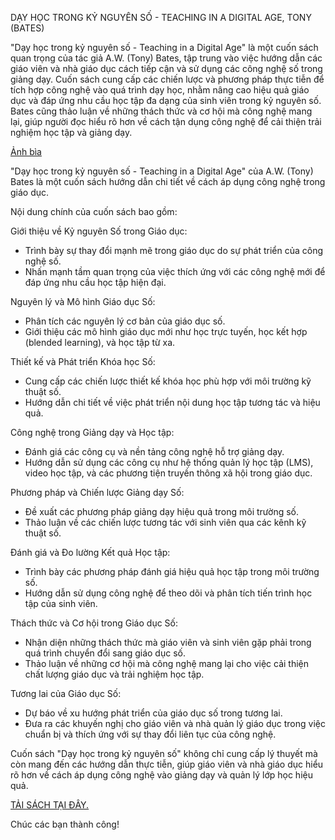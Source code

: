 DẠY HỌC TRONG KỶ NGUYÊN SỐ - TEACHING IN A DIGITAL AGE, TONY (BATES)

"Dạy học trong kỷ nguyên số - Teaching in a Digital Age" là một cuốn sách quan trọng của tác giả A.W. (Tony) Bates, tập trung vào việc hướng dẫn các giáo viên và nhà giáo dục cách tiếp cận và sử dụng các công nghệ số trong giảng dạy. Cuốn sách cung cấp các chiến lược và phương pháp thực tiễn để tích hợp công nghệ vào quá trình dạy học, nhằm nâng cao hiệu quả giáo dục và đáp ứng nhu cầu học tập đa dạng của sinh viên trong kỷ nguyên số. Bates cũng thảo luận về những thách thức và cơ hội mà công nghệ mang lại, giúp người đọc hiểu rõ hơn về cách tận dụng công nghệ để cải thiện trải nghiệm học tập và giảng dạy.

[Ảnh bìa](https://blogger.googleusercontent.com/img/b/R29vZ2xl/AVvXsEhD92ZlcMx_W4MeMR98XDJ09Y3XMSiyGUfVSt4MJ2NXZD4-E_cYEi54upiDP76Df3O5OX2dS0jyICrsTp-rlWUlp55Q-wT3VV14bTG-4k6IV7DhsyfkOzp2VVBBQMOVxNcb2OIQZjEHzCtraSdaO5ttCxXyjOqP4y2R-LfFxTYOFJF6sug5e7IVHRvgHdPk/w283-h400-rw/%5BeBook%5D%20D%E1%BA%A1y%20h%E1%BB%8Dc%20trong%20k%E1%BB%B7%20nguy%C3%AAn%20s%E1%BB%91%20-%20Teaching%20in%20a%20Digital%20Age,%20Tony%20(Bates).png)

"Dạy học trong kỷ nguyên số - Teaching in a Digital Age" của A.W. (Tony) Bates là một cuốn sách hướng dẫn chi tiết về cách áp dụng công nghệ trong giáo dục. 

Nội dung chính của cuốn sách bao gồm:

Giới thiệu về Kỷ nguyên Số trong Giáo dục:
- Trình bày sự thay đổi mạnh mẽ trong giáo dục do sự phát triển của công nghệ số.
- Nhấn mạnh tầm quan trọng của việc thích ứng với các công nghệ mới để đáp ứng nhu cầu học tập hiện đại.


Nguyên lý và Mô hình Giáo dục Số:
- Phân tích các nguyên lý cơ bản của giáo dục số.
- Giới thiệu các mô hình giáo dục mới như học trực tuyến, học kết hợp (blended learning), và học tập từ xa.


Thiết kế và Phát triển Khóa học Số:
- Cung cấp các chiến lược thiết kế khóa học phù hợp với môi trường kỹ thuật số.
- Hướng dẫn chi tiết về việc phát triển nội dung học tập tương tác và hiệu quả.


Công nghệ trong Giảng dạy và Học tập:
- Đánh giá các công cụ và nền tảng công nghệ hỗ trợ giảng dạy.
- Hướng dẫn sử dụng các công cụ như hệ thống quản lý học tập (LMS), video học tập, và các phương tiện truyền thông xã hội trong giáo dục.


Phương pháp và Chiến lược Giảng dạy Số:
- Đề xuất các phương pháp giảng dạy hiệu quả trong môi trường số.
- Thảo luận về các chiến lược tương tác với sinh viên qua các kênh kỹ thuật số.


Đánh giá và Đo lường Kết quả Học tập:
- Trình bày các phương pháp đánh giá hiệu quả học tập trong môi trường số.
- Hướng dẫn sử dụng công nghệ để theo dõi và phân tích tiến trình học tập của sinh viên.


Thách thức và Cơ hội trong Giáo dục Số:
- Nhận diện những thách thức mà giáo viên và sinh viên gặp phải trong quá trình chuyển đổi sang giáo dục số.
- Thảo luận về những cơ hội mà công nghệ mang lại cho việc cải thiện chất lượng giáo dục và trải nghiệm học tập.


Tương lai của Giáo dục Số:
- Dự báo về xu hướng phát triển của giáo dục số trong tương lai.
- Đưa ra các khuyến nghị cho giáo viên và nhà quản lý giáo dục trong việc chuẩn bị và thích ứng với sự thay đổi liên tục của công nghệ.

Cuốn sách "Dạy học trong kỷ nguyên số" không chỉ cung cấp lý thuyết mà còn mang đến các hướng dẫn thực tiễn, giúp giáo viên và nhà giáo dục hiểu rõ hơn về cách áp dụng công nghệ vào giảng dạy và quản lý lớp học hiệu quả.


[TẢI SÁCH TẠI ĐÂY.]((https://drive.google.com/file/d/1bWxIHtZ0VNBD_3SUQlmUt7Ol2__BW2B0/view?usp=sharing))

Chúc các bạn thành công!
